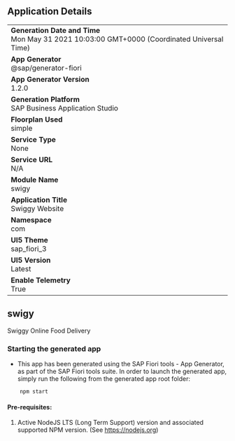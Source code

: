 ## Application Details
|               |
| ------------- |
|**Generation Date and Time**<br>Mon May 31 2021 10:03:00 GMT+0000 (Coordinated Universal Time)|
|**App Generator**<br>@sap/generator-fiori|
|**App Generator Version**<br>1.2.0|
|**Generation Platform**<br>SAP Business Application Studio|
|**Floorplan Used**<br>simple|
|**Service Type**<br>None|
|**Service URL**<br>N/A
|**Module Name**<br>swigy|
|**Application Title**<br>Swiggy Website|
|**Namespace**<br>com|
|**UI5 Theme**<br>sap_fiori_3|
|**UI5 Version**<br>Latest|
|**Enable Telemetry**<br>True|

## swigy

Swiggy Online Food Delivery

### Starting the generated app

-   This app has been generated using the SAP Fiori tools - App Generator, as part of the SAP Fiori tools suite.  In order to launch the generated app, simply run the following from the generated app root folder:

```
    npm start
```

#### Pre-requisites:

1. Active NodeJS LTS (Long Term Support) version and associated supported NPM version.  (See https://nodejs.org)


